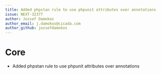 ```yaml
---
title: Added phpstan rule to use phpunit attributes over annotations
issue: NEXT-32377
author: Jozsef Damokos
author_email: j.damokos@cicada.com
author_github: jozsefdamokos
---
```

# Core
* Added phpstan rule to use phpunit attributes over annotations
